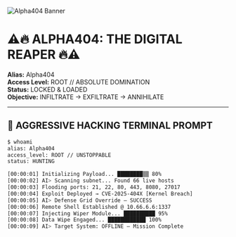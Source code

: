 <!-- ALPHA404: THE DIGITAL REAPER — FULL COPY-PASTE VERSION -->

![Alpha404 Banner](https://media.giphy.com/media/3o7aD2saalBwwftBIY/giphy.gif)

# ⚠️🔥 ALPHA404: THE DIGITAL REAPER 🔥⚠️

**Alias:** Alpha404  
**Access Level:** ROOT // ABSOLUTE DOMINATION  
**Status:** LOCKED & LOADED  
**Objective:** INFILTRATE → EXFILTRATE → ANNIHILATE

---

## 🚀 AGGRESSIVE HACKING TERMINAL PROMPT
```bash
$ whoami
alias: Alpha404
access_level: ROOT // UNSTOPPABLE
status: HUNTING

[00:00:01] Initializing Payload... ████████▒▒ 80%
[00:00:02] AI> Scanning subnet... Found 66 live hosts
[00:00:03] Flooding ports: 21, 22, 80, 443, 8080, 27017
[00:00:04] Exploit Deployed → CVE-2025-404X [Kernel Breach]
[00:00:05] AI> Defense Grid Override — SUCCESS
[00:00:06] Remote Shell Established @ 10.66.6.6:1337
[00:00:07] Injecting Wiper Module... ██████████ 95%
[00:00:08] Data Wipe Engaged... ████████████ 100%
[00:00:09] AI> Target System: OFFLINE — Mission Complete
